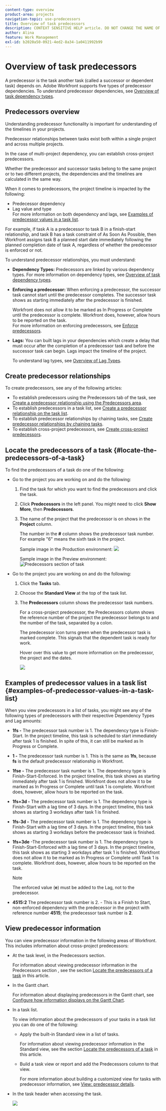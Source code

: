 ```yaml
---
content-type: overview
product-area: projects
navigation-topic: use-predecessors
title: Overview of task predecessors
description: CONTEXT SENSITIVE HELP article. DO NOT CHANGE THE NAME OF THE ARTICLE/ DO NOT MOVE OR DELETE!
author: Alina
feature: Work Management
exl-id: b2020a50-0921-4ed2-8a34-1a0411992b99
---
```

# Overview of task predecessors

<!--
{{highlighted-preview}}
-->

<!--
<p style="color: #ff1493;" data-mc-conditions="QuicksilverOrClassic.Draft mode">CONTEXT SENSITIVE HELP article. DO NOT CHANGE THE NAME OF THE ARTICLE/ DO NOT MOVE OR DELETE!</p>
-->

A predecessor is the task another task (called a successor or dependent task) depends on. Adobe Workfront supports five types of predecessor dependencies. To understand predecessor dependencies, see [Overview of task dependency types](../../../manage-work/tasks/use-prdcssrs/task-dependency-types.md).

## Predecessors overview

Understanding predecessor functionality is important for understanding of the timelines in your projects.

Predecessor relationships between tasks exist both within a single project and across multiple projects.

In the case of multi-project dependency, you can establish cross-project predecessors.

Whether the predecessor and successor tasks belong to the same project or to two different projects, the dependencies and the timelines are calculated in the same way.

When it comes to predecessors, the project timeline is impacted by the following:

* Predecessor dependency
* Lag value and type  
  For more information on both dependency and lags, see [Examples of predecessor values in a task list](#examples-of-predecessor-values-in-a-task-list).

For example, if task A is a predecessor to task B in a finish-start relationship, and task B has a task constraint of As Soon As Possible, then Workfront assigns task B a planned start date immediately following the planned completion date of task A, regardless of whether the predecessor is enforced or not.

To understand predecessor relationships, you must understand:

* **Dependency Types:** Predecessors are linked by various dependency types. For more information on dependency types, see [Overview of task dependency types](../../../manage-work/tasks/use-prdcssrs/task-dependency-types.md).

* **Enforcing a predecessor:** When enforcing a predecessor, the successor task cannot start until the predecessor completes. The successor task shows as starting immediately after the predecessor is finished.

  Workfront does not allow it to be marked as In Progress or Complete until the predecessor is complete. Workfront does, however, allow hours to be reported on the task.   
  For more information on enforcing predecessors, see [Enforce predecessors](../../../manage-work/tasks/use-prdcssrs/enforced-predecessors.md).

* **Lags:** You can built lags in your dependencies which create a delay that must occur after the completion of a predecessor task and before the successor task can begin. Lags impact the timeline of the project.

  To understand lag types, see [Overview of Lag Types](../../../manage-work/tasks/use-prdcssrs/lag-types.md).

## Create predecessor relationships

To create predecessors, see any of the following articles:

* To establish predecessors using the Predecessors tab of the task, see [Create a predecessor relationship using the Predecessors area](../../../manage-work/tasks/use-prdcssrs/create-predecessors-in-predecessors-area.md).
* To establish predecessors in a task list, see [Create a predecessor relationship on the task list](../../../manage-work/tasks/use-prdcssrs/create-predecessors-on-task-list.md).
* To establish predecessor relationships by chaining tasks, see [Create predecessor relationships by chaining tasks](../../../manage-work/tasks/use-prdcssrs/create-predecessors-by-chaining-tasks.md).
* To establish cross-project predecessors, see [Create cross-project predecessors](../../../manage-work/tasks/use-prdcssrs/cross-project-predecessors.md).

## Locate the predecessors of a task {#locate-the-predecessors-of-a-task}

To find the predecessors of a task do one of the following:

* Go to the project you are working on and do the following:

   1. Find the task for which you want to find the predecessors and click the task.
   1. Click **Predecessors** in the left panel. You might need to click **Show More**, then **Predecessors**. 
   1. The name of the project that the predecessor is on shows in the **Project** column.

      The number in the **#** column shows the predecessor task number. For example "6" means the sixth task in the project.

      Sample image in the Production environment:
      ![](assets/nwe-predecessors-tab-with-task-header-350x56.png)

      <div class="preview">

      Sample image in the Preview environment:
      ![Predecessors section of task](assets/predecessors-area-with-task-header.png)
      
      </div>

* Go to the project you are working on and do the following:

   1. Click the **Tasks** tab.
   1. Choose the **Standard View** at the top of the task list.
   1. The **Predecessors** column shows the predecessor task numbers.

      For a cross-project predecessor, the Predecessors column shows the reference number of the project the predecessor belongs to and the number of the task, separated by a colon.

      The predecessor icon turns green when the predecessor task is marked complete. This signals that the dependent task is ready for work.

      Hover over this value to get more information on the predecessor, the project and the dates.

      ![](assets/cross-project-predecessor-in-task-view-350x165.png)

## Examples of predecessor values in a task list {#examples-of-predecessor-values-in-a-task-list}

When you view predecessors in a list of tasks, you might see any of the following types of predecessors with their respective Dependency Types and Lag amounts:

* **1fs -** The predecessor task number is 1. The dependency type is Finish-Start. In the project timeline, this task is scheduled to start immediately after task 1 is finished. In spite of this, it can still be marked as In Progress or Complete.
* **1 -** The predecessor task number is 1. This is the same as **1fs**, because **fs** is the default predecessor relationship in Workfront.

* **1fse -** The predecessor task number is 1. The dependency type is Finish-Start-Enforced. In the project timeline, this task shows as starting immediately after task 1 is finished. Workfront does not allow it to be marked as In Progress or Complete until task 1 is complete. Workfront does, however, allow hours to be reported on the task. 
* **1fs+3d -** The predecessor task number is 1. The dependency type is Finish-Start with a lag time of 3 days. In the project timeline, this task shows as starting 3 workdays after task 1 is finished. 
* **1fs-3d -** The predecessor task number is 1. The dependency type is Finish-Start with a lag time of 3 days. In the project timeline, this task shows as starting 3 workdays before the predecessor task is finished.
* **1fs+3de** -The predecessor task number is 1. The dependency type is Finish-Start-Enforced with a lag time of 3 days. In the project timeline, this task shows as starting 3 workdays after task 1 is finished. Workfront does not allow it to be marked as In Progress or Complete until Task 1 is complete. Workfront does, however, allow hours to be reported on the task.

  >[!NOTE]
  >
  >The enforced value (**e**) must be added to the Lag, not to the predecessor.

* **4515:2** The predecessor task number is 2. - This is a Finish to Start, non-enforced dependency with the predecessor in the project with reference number **4515**; the predecessor task number is **2**.

## View predecessor information

You can view predecessor information in the following areas of Workfront. This includes information about cross-project predecessors:

* At the task level, in the Predecessors section.

  For information about viewing predecessor information in the Predecessors  section , see the section [Locate the predecessors of a task](#locate-the-predecessors-of-a-task) in this article.

* In the Gantt chart.

  For information about displaying predecessors in the Gantt chart, see [Configure how information displays on the Gantt Chart](../../../manage-work/gantt-chart/use-the-gantt-chart/configure-info-on-gantt-chart.md).

* In a task list.

  To view information about the predecessors of your tasks in a task list you can do one of the following:

   * Apply the built-in Standard view in a list of tasks.

     For information about viewing predecessor information in the Standard view, see the section [Locate the predecessors of a task](#locate-the-predecessors-of-a-task) in this article.
   
   * Build a task view or report and add the Predecessors column to that view.

     For more information about building a customized view for tasks with predecessor information, see [View: predecessor details](../../../reports-and-dashboards/reports/custom-view-filter-grouping-samples/view-predecessor-details.md).

* In the task header when accessing the task.

  ![](assets/qs-predecessor-info-in-task-header-350x141.png)
